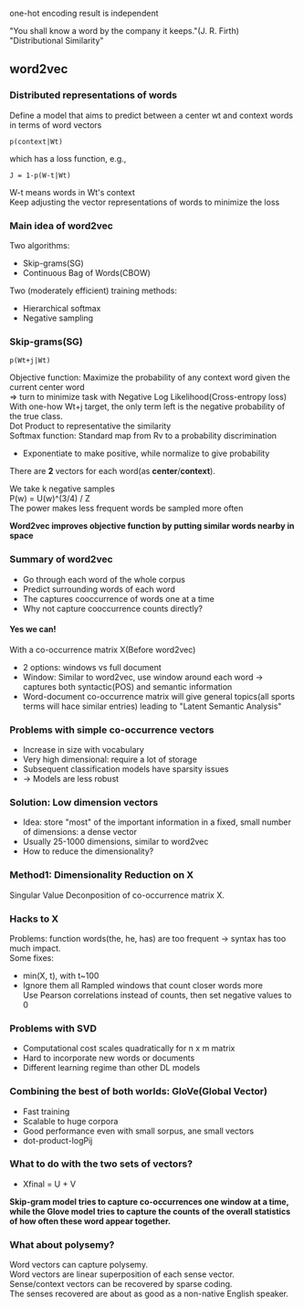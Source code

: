 one-hot encoding result is independent  
  
"You shall know a word by the company it keeps."(J. R. Firth)    
"Distributional Similarity"    

## word2vec
### Distributed representations of words
Define a model that aims to predict between a center wt and context words in terms of word vectors  

	p(context|Wt)  

which has a loss function, e.g.,   
	    
	J = 1-p(W-t|Wt)   

W-t means words in Wt's context    
Keep adjusting the vector representations of words to minimize the loss   

### Main idea of word2vec
Two algorithms:   
    
+ Skip-grams(SG)
+ Continuous Bag of Words(CBOW)
    
Two (moderately efficient) training methods:
   
+ Hierarchical softmax
+ Negative sampling

### Skip-grams(SG)

	p(Wt+j|Wt)   

Objective function: Maximize the probability of any context word given the current center word    
=> turn to minimize task with Negative Log Likelihood(Cross-entropy loss)   
With one-how Wt+j target, the only term left is the negative probability of the true class.    
Dot Product to representative the similarity   
Softmax function: Standard map from Rv to a probability discrimination   
+ Exponentiate to make positive, while normalize to give probability
   
There are **2** vectors for each word(as **center**/**context**).    

We take k negative samples    
P(w) = U(w)^(3/4) / Z    
The power makes less frequent words be sampled more often    

**Word2vec improves objective function by putting similar words nearby in space**    

### Summary of word2vec
+ Go through each word of the whole corpus
+ Predict surrounding words of each word
+ The captures cooccurrence of words one at a time
+ Why not capture cooccurrence counts directly?
#### Yes we can!
With a co-occurrence matrix X(Before word2vec)
+ 2 options: windows vs full document
+ Window: Similar to word2vec, use window around each word -> captures both syntactic(POS) and semantic information
+ Word-document co-occurrence matrix will give general topics(all sports terms will hace similar entries) leading to "Latent Semantic Analysis"

### Problems with simple co-occurrence vectors
+ Increase in size with vocabulary
+ Very high dimensional: require a lot of storage
+ Subsequent classification models have sparsity issues
+ -> Models are less robust

### Solution: Low dimension	vectors
+ Idea: store "most" of the important information in a fixed, small number of dimensions: a dense vector
+ Usually 25-1000 dimensions, similar to word2vec
+ How to reduce the dimensionality?

### Method1: Dimensionality Reduction on X
Singular Value Deconposition of co-occurrence matrix X.     

### Hacks to X
Problems: function words(the, he, has) are too frequent -> syntax has too much impact.    
Some fixes:    
+ min(X, t), with t~100
+ Ignore them all
Rampled windows that count closer words more    
Use Pearson correlations instead of counts, then set negative values to 0    

### Problems with SVD
+ Computational cost scales quadratically for n x m matrix    
+ Hard to incorporate new words or documents
+ Different learning regime than other DL models

### Combining the best of both worlds: GloVe(Global Vector)
+ Fast training
+ Scalable to huge corpora
+ Good performance even with small sorpus, ane small vectors
+ dot-product-logPij

### What to do with the two sets of vectors?
+ Xfinal = U + V

**Skip-gram model tries to capture co-occurrences one window at a time, while the Glove model tries to capture the counts of the overall statistics of how often these word appear together.**    

### What about polysemy?
Word vectors can capture polysemy.        
Word vectors are linear superposition of each sense vector.    
Sense/context vectors can be recovered by sparse coding.    
The senses recovered are about as good as a non-native English speaker.    
